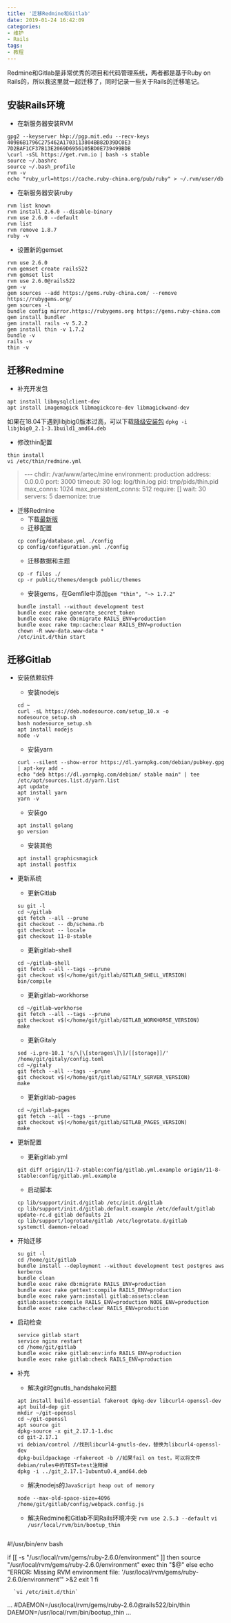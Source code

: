 ```yaml
---
title: '迁移Redmine和Gitlab'
date: 2019-01-24 16:42:09
categories:
- 维护
- Rails
tags:
- 教程
---
```

Redmine和Gitlab是非常优秀的项目和代码管理系统，两者都是基于Ruby on Rails的，所以我这里就一起迁移了，同时记录一些关于Rails的迁移笔记。

<!--more-->

## 安装Rails环境
- 在新服务器安装RVM
```
gpg2 --keyserver hkp://pgp.mit.edu --recv-keys 409B6B1796C275462A1703113804BB82D39DC0E3 7D2BAF1CF37B13E2069D6956105BD0E739499BDB
\curl -sSL https://get.rvm.io | bash -s stable
source ~/.bashrc
source ~/.bash_profile
rvm -v
echo "ruby_url=https://cache.ruby-china.org/pub/ruby" > ~/.rvm/user/db
```

- 在新服务器安装ruby
```
rvm list known
rvm install 2.6.0 --disable-binary
rvm use 2.6.0 --default
rvm list
rvm remove 1.8.7
ruby -v
```

- 设置新的gemset
```
rvm use 2.6.0
rvm gemset create rails522
rvm gemset list
rvm use 2.6.0@rails522
gem -v
gem sources --add https://gems.ruby-china.com/ --remove https://rubygems.org/
gem sources -l
bundle config mirror.https://rubygems.org https://gems.ruby-china.com
gem install bundler
gem install rails -v 5.2.2
gem install thin -v 1.7.2
bundle -v
rails -v
thin -v
```

## 迁移Redmine
- 补充开发包
```
apt install libmysqlclient-dev
apt install imagemagick libmagickcore-dev libmagickwand-dev
```
  如果在18.04下遇到libjbig0版本过高，可以下载[降级安装包](https://packages.ubuntu.com/bionic/amd64/libjbig0/download)
`dpkg -i libjbig0_2.1-3.1build1_amd64.deb`


- 修改thin配置
```
thin install
vi /etc/thin/redmine.yml
```
  >\-\-\-
chdir: /var/www/artec/mine
environment: production
address: 0.0.0.0
port: 3000
timeout: 30
log: log/thin.log
pid: tmp/pids/thin.pid
max_conns: 1024
max_persistent_conns: 512
require: []
wait: 30
servers: 5
daemonize: true


- 迁移Redmine
  - 下载[最新版](http://www.redmine.org/projects/redmine/wiki/Download)
  - 迁移配置
  ```
  cp config/database.yml ./config
  cp config/configuration.yml ./config
  ```
  - 迁移数据和主题
  ```
  cp -r files ./
  cp -r public/themes/dengcb public/themes
  ```
  - 安装gems，在Gemfile中添加`gem "thin", "~> 1.7.2"`
  ```
  bundle install --without development test
  bundle exec rake generate_secret_token
  bundle exec rake db:migrate RAILS_ENV=production
  bundle exec rake tmp:cache:clear RAILS_ENV=production
  chown -R www-data.www-data *
  /etc/init.d/thin start
  ```

## 迁移Gitlab
- 安装依赖软件
  - 安装nodejs
  ```
  cd ~
  curl -sL https://deb.nodesource.com/setup_10.x -o nodesource_setup.sh
  bash nodesource_setup.sh
  apt install nodejs
  node -v
  ```
  - 安装yarn
  ```
  curl --silent --show-error https://dl.yarnpkg.com/debian/pubkey.gpg | apt-key add -
  echo "deb https://dl.yarnpkg.com/debian/ stable main" | tee /etc/apt/sources.list.d/yarn.list
  apt update
  apt install yarn
  yarn -v
  ```
  - 安装go
  ```
  apt install golang
  go version
  ```
  
  - 安装其他
  ```
  apt install graphicsmagick
  apt install postfix
  ```

- 更新系统
  - 更新Gitlab
  ```
  su git -l
  cd ~/gitlab
  git fetch --all --prune
  git checkout -- db/schema.rb
  git checkout -- locale
  git checkout 11-8-stable
  ```
  - 更新gitlab-shell
  ```
  cd ~/gitlab-shell
  git fetch --all --tags --prune
  git checkout v$(</home/git/gitlab/GITLAB_SHELL_VERSION)
  bin/compile
  ```
  - 更新gitlab-workhorse
  ```
  cd ~/gitlab-workhorse
  git fetch --all --tags --prune
  git checkout v$(</home/git/gitlab/GITLAB_WORKHORSE_VERSION)
  make
  ```
  - 更新Gitaly
  ```
  sed -i.pre-10.1 's/\[\[storages\]\]/[[storage]]/' /home/git/gitaly/config.toml
  cd ~/gitaly
  git fetch --all --tags --prune
  git checkout v$(</home/git/gitlab/GITALY_SERVER_VERSION)
  make
  ```
  - 更新gitlab-pages
  ```
  cd ~/gitlab-pages
  git fetch --all --tags --prune
  git checkout v$(</home/git/gitlab/GITLAB_PAGES_VERSION)
  make
  ```

- 更新配置
  - 更新gitlab.yml
  ```
  git diff origin/11-7-stable:config/gitlab.yml.example origin/11-8-stable:config/gitlab.yml.example
  ```
  - 启动脚本
  ```
  cp lib/support/init.d/gitlab /etc/init.d/gitlab
  cp lib/support/init.d/gitlab.default.example /etc/default/gitlab
  update-rc.d gitlab defaults 21
  cp lib/support/logrotate/gitlab /etc/logrotate.d/gitlab
  systemctl daemon-reload
  ```

- 开始迁移
  ```
  su git -l
  cd /home/git/gitlab
  bundle install --deployment --without development test postgres aws kerberos
  bundle clean
  bundle exec rake db:migrate RAILS_ENV=production
  bundle exec rake gettext:compile RAILS_ENV=production
  bundle exec rake yarn:install gitlab:assets:clean gitlab:assets:compile RAILS_ENV=production NODE_ENV=production
  bundle exec rake cache:clear RAILS_ENV=production
  ```

- 启动检查
  ```
  service gitlab start
  service nginx restart
  cd /home/git/gitlab
  bundle exec rake gitlab:env:info RAILS_ENV=production
  bundle exec rake gitlab:check RAILS_ENV=production
  ```

- 补充
  - 解决git时gnutls_handshake问题
  ```
  apt install build-essential fakeroot dpkg-dev libcurl4-openssl-dev
  apt build-dep git
  mkdir ~/git-openssl
  cd ~/git-openssl
  apt source git
  dpkg-source -x git_2.17.1-1.dsc
  cd git-2.17.1
  vi debian/control //找到libcurl4-gnutls-dev，替换为libcurl4-openssl-dev
  dpkg-buildpackage -rfakeroot -b //如果fail on test，可以将文件debian/rules中的TEST=test注释掉
  dpkg -i ../git_2.17.1-1ubuntu0.4_amd64.deb
  ```
  - 解决nodejs的`JavaScript heap out of memory`
  ```
  node --max-old-space-size=4096 /home/git/gitlab/config/webpack.config.js
  ```
  - 解决Redmine和Gitlab不同Rails环境冲突
  `rvm use 2.5.3 --default`
  `vi /usr/local/rvm/bin/bootup_thin`
  ``` sh
#!/usr/bin/env bash

if
  [[ -s "/usr/local/rvm/gems/ruby-2.6.0/environment" ]]
then
  source "/usr/local/rvm/gems/ruby-2.6.0/environment"
  exec thin "$@"
else
  echo "ERROR: Missing RVM environment file: '/usr/local/rvm/gems/ruby-2.6.0/environment'" >&2
  exit 1
fi
  ```
    `vi /etc/init.d/thin`
  ```
...
#DAEMON=/usr/local/rvm/gems/ruby-2.6.0@rails522/bin/thin
DAEMON=/usr/local/rvm/bin/bootup_thin
...
  ```